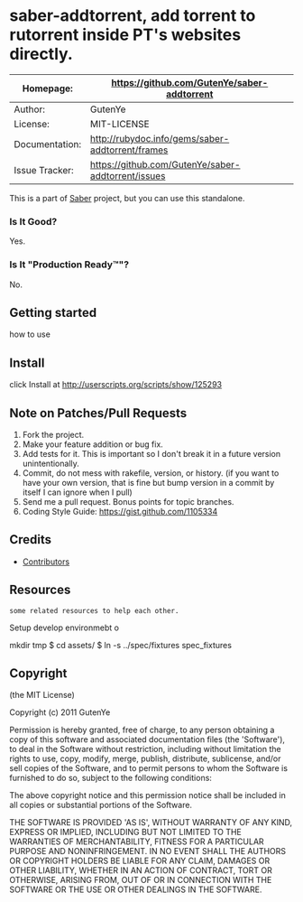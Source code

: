 saber-addtorrent, add torrent to rutorrent inside PT's websites directly. 
================================================================

| Homepage:      |  https://github.com/GutenYe/saber-addtorrent       |
|----------------|------------------------------------------------------       |
| Author:	       | GutenYe                                                 |
| License:       | MIT-LICENSE                                                |
| Documentation: | http://rubydoc.info/gems/saber-addtorrent/frames                |
| Issue Tracker: | https://github.com/GutenYe/saber-addtorrent/issues |

This is a part of [Saber](http://github.com/GutenYe/saber) project, but you can use this standalone.

### Is It Good?

Yes.

### Is It "Production Ready™"?

No.

Getting started
---------------

  how to use

Install
-------

click Install at http://userscripts.org/scripts/show/125293

Note on Patches/Pull Requests
-----------------------------

1. Fork the project.
2. Make your feature addition or bug fix.
3. Add tests for it. This is important so I don't break it in a future version unintentionally.
4. Commit, do not mess with rakefile, version, or history. (if you want to have your own version, that is fine but bump version in a commit by itself I can ignore when I pull)
5. Send me a pull request. Bonus points for topic branches.
6. Coding Style Guide: https://gist.github.com/1105334

Credits
-------

* [Contributors](https://github.com/GutenYe/saber-addtorrent/contributors)

Resources
---------

	some related resources to help each other.

Setup develop environmebt 
o

mkdir tmp
$ cd assets/
$ ln -s ../spec/fixtures spec_fixtures

Copyright
---------

(the MIT License)

Copyright (c) 2011 GutenYe

Permission is hereby granted, free of charge, to any person obtaining a copy of this software and associated documentation files (the 'Software'), to deal in the Software without restriction, including without limitation the rights to use, copy, modify, merge, publish, distribute, sublicense, and/or sell copies of the Software, and to permit persons to whom the Software is furnished to do so, subject to the following conditions:

The above copyright notice and this permission notice shall be included in all copies or substantial portions of the Software.

THE SOFTWARE IS PROVIDED 'AS IS', WITHOUT WARRANTY OF ANY KIND, EXPRESS OR IMPLIED, INCLUDING BUT NOT LIMITED TO THE WARRANTIES OF MERCHANTABILITY, FITNESS FOR A PARTICULAR PURPOSE AND NONINFRINGEMENT.  IN NO EVENT SHALL THE AUTHORS OR COPYRIGHT HOLDERS BE LIABLE FOR ANY CLAIM, DAMAGES OR OTHER LIABILITY, WHETHER IN AN ACTION OF CONTRACT, TORT OR OTHERWISE, ARISING FROM, OUT OF OR IN CONNECTION WITH THE SOFTWARE OR THE USE OR OTHER DEALINGS IN THE SOFTWARE.
